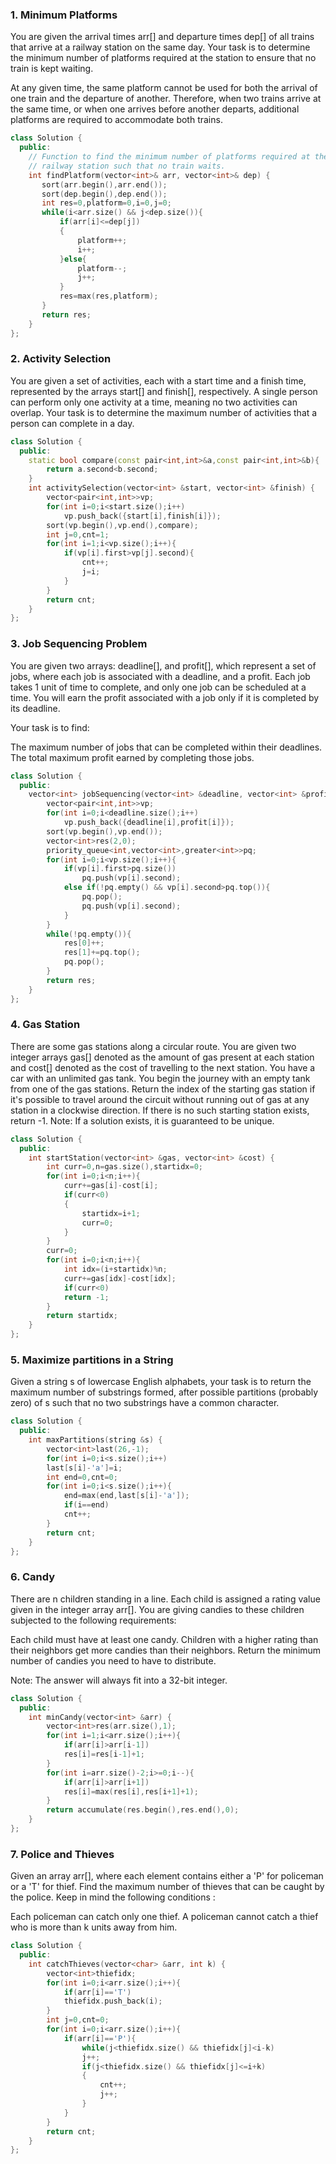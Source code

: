 ### 1. Minimum Platforms
You are given the arrival times arr[] and departure times dep[] of all trains that arrive at a railway station on the same day. Your task is to determine the minimum number of platforms required at the station to ensure that no train is kept waiting.

At any given time, the same platform cannot be used for both the arrival of one train and the departure of another. Therefore, when two trains arrive at the same time, or when one arrives before another departs, additional platforms are required to accommodate both trains.

```cpp
class Solution {
  public:
    // Function to find the minimum number of platforms required at the
    // railway station such that no train waits.
    int findPlatform(vector<int>& arr, vector<int>& dep) {
       sort(arr.begin(),arr.end());
       sort(dep.begin(),dep.end());
       int res=0,platform=0,i=0,j=0;
       while(i<arr.size() && j<dep.size()){
           if(arr[i]<=dep[j])
           {
               platform++;
               i++;
           }else{
               platform--;
               j++;
           }
           res=max(res,platform);
       }
       return res;
    }
};
```

### 2. Activity Selection
You are given a set of activities, each with a start time and a finish time, represented by the arrays start[] and finish[], respectively. A single person can perform only one activity at a time, meaning no two activities can overlap. Your task is to determine the maximum number of activities that a person can complete in a day.

```cpp
class Solution {
  public:
    static bool compare(const pair<int,int>&a,const pair<int,int>&b){
        return a.second<b.second;
    }
    int activitySelection(vector<int> &start, vector<int> &finish) {
        vector<pair<int,int>>vp;
        for(int i=0;i<start.size();i++)
            vp.push_back({start[i],finish[i]});
        sort(vp.begin(),vp.end(),compare);
        int j=0,cnt=1;
        for(int i=1;i<vp.size();i++){
            if(vp[i].first>vp[j].second){
                cnt++;
                j=i;
            }
        }
        return cnt;
    }
};
```

### 3. Job Sequencing Problem
You are given two arrays: deadline[], and profit[], which represent a set of jobs, where each job is associated with a deadline, and a profit. Each job takes 1 unit of time to complete, and only one job can be scheduled at a time. You will earn the profit associated with a job only if it is completed by its deadline.

Your task is to find:

The maximum number of jobs that can be completed within their deadlines.
The total maximum profit earned by completing those jobs.

```cpp
class Solution {
  public:
    vector<int> jobSequencing(vector<int> &deadline, vector<int> &profit) {
        vector<pair<int,int>>vp;
        for(int i=0;i<deadline.size();i++)
            vp.push_back({deadline[i],profit[i]});
        sort(vp.begin(),vp.end());
        vector<int>res(2,0);
        priority_queue<int,vector<int>,greater<int>>pq;
        for(int i=0;i<vp.size();i++){
            if(vp[i].first>pq.size())
                pq.push(vp[i].second);
            else if(!pq.empty() && vp[i].second>pq.top()){
                pq.pop();
                pq.push(vp[i].second);
            }
        }
        while(!pq.empty()){
            res[0]++;
            res[1]+=pq.top();
            pq.pop();
        }
        return res;
    }
};
```

### 4. Gas Station
There are some gas stations along a circular route. You are given two integer arrays gas[] denoted as the amount of gas present at each station and cost[] denoted as the cost of travelling to the next station. You have a car with an unlimited gas tank. You begin the journey with an empty tank from one of the gas stations. Return the index of the starting gas station if it's possible to travel around the circuit without running out of gas at any station in a clockwise direction. If there is no such starting station exists, return -1.
Note: If a solution exists, it is guaranteed to be unique.

```cpp
class Solution {
  public:
    int startStation(vector<int> &gas, vector<int> &cost) {
        int curr=0,n=gas.size(),startidx=0;
        for(int i=0;i<n;i++){
            curr+=gas[i]-cost[i];
            if(curr<0)
            {
                startidx=i+1;
                curr=0;
            }
        }
        curr=0;
        for(int i=0;i<n;i++){
            int idx=(i+startidx)%n;
            curr+=gas[idx]-cost[idx];
            if(curr<0)
            return -1;
        }
        return startidx;
    }
};
```

### 5. Maximize partitions in a String
Given a string s of lowercase English alphabets, your task is to return the maximum number of substrings formed, after possible partitions (probably zero) of s such that no two substrings have a common character.

```cpp
class Solution {
  public:
    int maxPartitions(string &s) {
        vector<int>last(26,-1);
        for(int i=0;i<s.size();i++)
        last[s[i]-'a']=i;
        int end=0,cnt=0;
        for(int i=0;i<s.size();i++){
            end=max(end,last[s[i]-'a']);
            if(i==end)
            cnt++;
        }
        return cnt;
    }
};
```

### 6. Candy
There are n children standing in a line. Each child is assigned a rating value given in the integer array arr[]. You are giving candies to these children subjected to the following requirements:

Each child must have at least one candy.
Children with a higher rating than their neighbors get more candies than their neighbors.
Return the minimum number of candies you need to have to distribute.

Note: The answer will always fit into a 32-bit integer.

```cpp
class Solution {
  public:
    int minCandy(vector<int> &arr) {
        vector<int>res(arr.size(),1);
        for(int i=1;i<arr.size();i++){
            if(arr[i]>arr[i-1])
            res[i]=res[i-1]+1;
        }
        for(int i=arr.size()-2;i>=0;i--){
            if(arr[i]>arr[i+1])
            res[i]=max(res[i],res[i+1]+1);
        }
        return accumulate(res.begin(),res.end(),0);
    }
};
```

### 7. Police and Thieves
Given an array arr[], where each element contains either a 'P' for policeman or a 'T' for thief. Find the maximum number of thieves that can be caught by the police. 
Keep in mind the following conditions :

Each policeman can catch only one thief.
A policeman cannot catch a thief who is more than k units away from him.

```cpp
class Solution {
  public:
    int catchThieves(vector<char> &arr, int k) {
        vector<int>thiefidx;
        for(int i=0;i<arr.size();i++){
            if(arr[i]=='T')
            thiefidx.push_back(i);
        }
        int j=0,cnt=0;
        for(int i=0;i<arr.size();i++){
            if(arr[i]=='P'){
                while(j<thiefidx.size() && thiefidx[j]<i-k)
                j++;
                if(j<thiefidx.size() && thiefidx[j]<=i+k)
                {
                    cnt++;
                    j++;
                }
            }
        }
        return cnt;
    }
};
```
